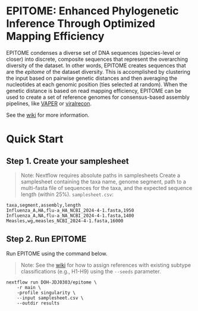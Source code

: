 # EPITOME: Enhanced Phylogenetic Inference Through Optimized Mapping Efficiency

EPITOME condenses a diverse set of DNA sequences (species-level or closer) into discrete, composite sequences that represent the overarching diversity of the dataset. In other words, EPITOME creates sequences that are the _epitome_ of the dataset diversity. This is accomplished by clustering the input based on pairwise genetic distances and then averaging the nucleotides at each genomic position (ties selected at random). When the genetic distance is based on read mapping efficiency, EPITOME can be used to create a set of reference genomes for consensus-based assembly pipelines, like [VAPER](https://github.com/DOH-JDJ0303/VAPER) or [viralrecon](https://github.com/nf-core/viralrecon).

See the [wiki](https://github.com/DOH-JDJ0303/epitome/wiki) for more information.

# Quick Start
## Step 1. Create your samplesheet
> Note: Nextflow requires absolute paths in samplesheets
Create a samplesheet containing the taxa name, genome segment, path to a multi-fasta file of sequences for the taxa, and the expected sequence length (within 25%).
`samplesheet.csv`:
```
taxa,segment,assembly,length
Influenza_A,HA,flu-a_HA_NCBI_2024-4-1.fasta,1950
Influenza_A,NA,flu-a_NA_NCBI_2024-4-1.fasta,1400
Measles,wg,measles_NCBI_2024-4-1.fasta,16000
```
## Step 2. Run EPITOME
Run EPITOME using the command below.
> Note: See the [wiki](https://github.com/DOH-JDJ0303/epitome/wiki) for how to assign references with existing subtype classifications (e.g., H1-H9) using the `--seeds` parameter.
```
nextflow run DOH-JDJ0303/epitome \
    -r main \
    -profile singularity \
    --input samplesheet.csv \
    --outdir results
```
